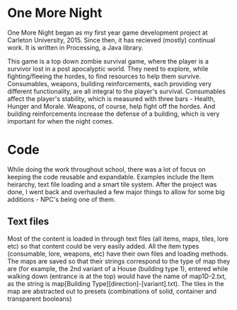 # One More Night

One More Night began as my first year game development project at Carleton University, 2015. Since then, it has recieved (mostly) continual work. It is written in Processing, a Java library. 

This game is a top down zombie survival game, where the player is a survivor lost in a post apocalyptic world. They need to explore, while fighting/fleeing the hordes, to find resources to help them survive. Consumables, weapons, building reinforcements, each providing very different functionality, are all integral to the player's survival. Consumables affect the player's stability, which is measured with three bars - Health, Hunger and Morale. Weapons, of course, help fight off the hordes. And building reinforcements increase the defense of a building, which is very important for when the night comes.

# Code

While doing the work throughout school, there was a lot of focus on keeping the code reusable and expandable. Examples include the Item heirarchy, text file loading and a smart tile system. After the project was done, I went back and overhauled a few major things to allow for some big additions - NPC's being one of them.

## Text files

Most of the content is loaded in through text files (all items, maps, tiles, lore etc) so that content could be very easily added. All the item types (consumable, lore, weapons, etc) have their own files and loading methods. The maps are saved so that their strings correspond to the type of map they are (for example, the 2nd variant of a House (building type 1), entered while walking down (entrance is at the top) would have the name of map1D-2.txt, as the string is map[Building Type][direction]-[variant].txt). The tiles in the map are abstracted out to presets (combinations of solid, container and transparent booleans)
